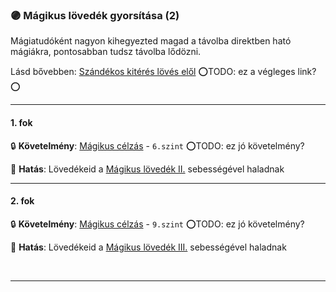 ### 🟣 Mágikus lövedék gyorsítása (2)

Mágiatudóként nagyon kihegyezted magad a távolba direktben ható mágiákra, pontosabban tudsz távolba lődözni.

Lásd bővebben: [Szándékos kitérés lövés elől](../073_tavharc_taktikak.md#sz%C3%A1nd%C3%A9kos-kit%C3%A9r%C3%A9s-l%C3%B6v%C3%A9s-el%C5%91l) ⭕TODO: ez a végleges link?⭕

---
#### 1. fok

🔒 **Követelmény**: [Mágikus célzás](../kepzettsegek.harci/harcmodor.md) - `6.szint` ⭕TODO: ez jó követelmény?

🌟 **Hatás**: Lövedékeid a [Mágikus lövedék II.](../kepzettsegek.arkanumok/elemi_magia.md#komplexitás) sebességével haladnak

---
#### 2. fok

🔒 **Követelmény**: [Mágikus célzás](../kepzettsegek.harci/harcmodor.md) - `9.szint` ⭕TODO: ez jó követelmény?

🌟 **Hatás**: Lövedékeid a [Mágikus lövedék III.](../kepzettsegek.arkanumok/elemi_magia.md#komplexitás) sebességével haladnak

<br />

---
